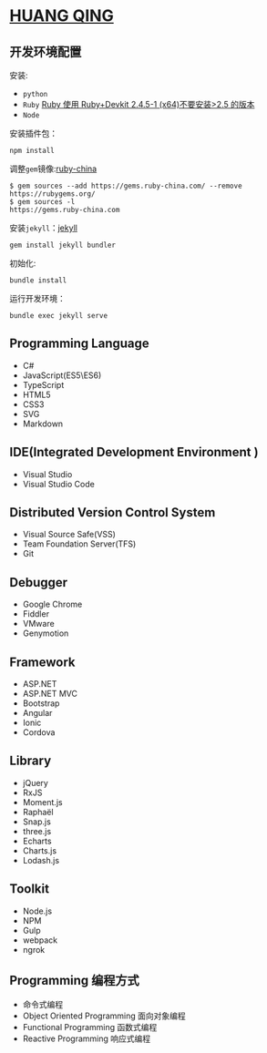 # [HUANG QING](https://huang-qing.github.io/)

## 开发环境配置

安装:

- `python`
- `Ruby` [Ruby 使用 Ruby+Devkit 2.4.5-1 (x64)不要安装>2.5 的版本](https://rubyinstaller.org/downloads/)
- `Node`

安装插件包：

```
npm install
```

调整`gem`镜像:[ruby-china](https://gems.ruby-china.com/)

```
$ gem sources --add https://gems.ruby-china.com/ --remove https://rubygems.org/
$ gem sources -l 
https://gems.ruby-china.com
```

安装`jekyll`：[jekyll](https://jekyllrb.com/)

```
gem install jekyll bundler
```

初始化:

```
bundle install
```

运行开发环境：

```
bundle exec jekyll serve
```


## Programming Language

- C#
- JavaScript(ES5\ES6)
- TypeScript
- HTML5
- CSS3
- SVG
- Markdown

## IDE(Integrated Development Environment )

- Visual Studio
- Visual Studio Code

## Distributed Version Control System

- Visual Source Safe(VSS)
- Team Foundation Server(TFS)
- Git

## Debugger

- Google Chrome
- Fiddler
- VMware
- Genymotion

## Framework

- ASP.NET
- ASP.NET MVC
- Bootstrap
- Angular
- Ionic
- Cordova

## Library

- jQuery
- RxJS
- Moment.js
- Raphaël
- Snap.js
- three.js
- Echarts
- Charts.js
- Lodash.js

## Toolkit

- Node.js
- NPM
- Gulp
- webpack
- ngrok

## Programming 编程方式

- 命令式编程
- Object Oriented Programming 面向对象编程
- Functional Programming 函数式编程
- Reactive Programming 响应式编程



